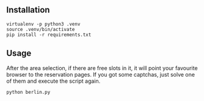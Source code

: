 Installation
-----------

```
virtualenv -p python3 .venv
source .venv/bin/activate
pip install -r requirements.txt
```

Usage
-----
After the area selection, if there are free slots in it, it will point your favourite browser to the reservation pages.
If you got some captchas, just solve one of them and execute the script again.

```
python berlin.py
```
